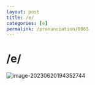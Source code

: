 ```yaml
---
layout: post
title: /e/
categories: [e]
permalink: /pronunciation/0065
---
```




# /e/

![image-20230620194352744](https://wsttask.github.io/picture/images/courses/pronunciation/image-20230620194352744.png)

​	